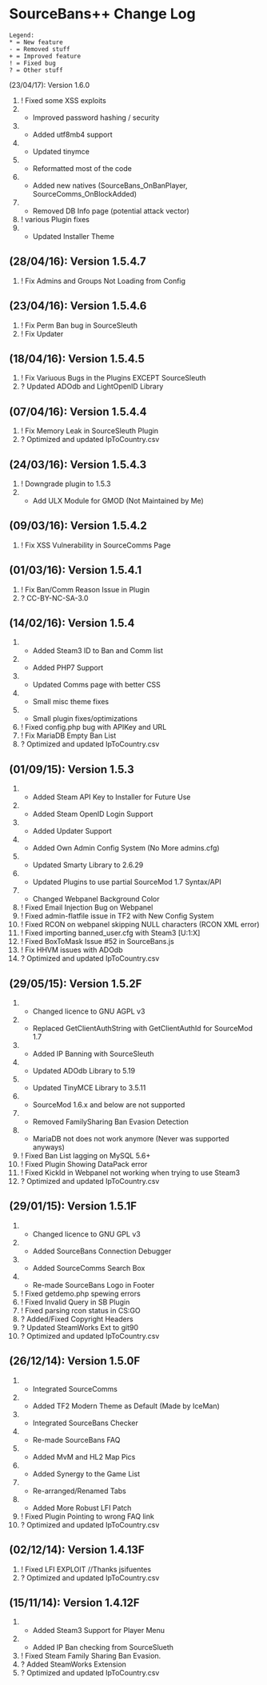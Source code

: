 SourceBans++ Change Log
============

```
Legend:
* = New feature
- = Removed stuff
+ = Improved feature
! = Fixed bug
? = Other stuff
```
(23/04/17): Version 1.6.0
01. ! Fixed some XSS exploits
02. + Improved password hashing / security
03. * Added utf8mb4 support
04. + Updated tinymce
05. + Reformatted most of the code
06. * Added new natives (SourceBans_OnBanPlayer, SourceComms_OnBlockAdded)
07. - Removed DB Info page (potential attack vector)
08. ! various Plugin fixes
09. + Updated Installer Theme

(28/04/16): Version 1.5.4.7
-----------------------
01. ! Fix Admins and Groups Not Loading from Config

(23/04/16): Version 1.5.4.6
-----------------------
01. ! Fix Perm Ban bug in SourceSleuth
02. ! Fix Updater

(18/04/16): Version 1.5.4.5
-----------------------
01. ! Fix Variuous Bugs in the Plugins EXCEPT SourceSleuth
02. ? Updated ADOdb and LightOpenID Library

(07/04/16): Version 1.5.4.4
-----------------------
01. ! Fix Memory Leak in SourceSleuth Plugin
02. ? Optimized and updated IpToCountry.csv

(24/03/16): Version 1.5.4.3
-----------------------
01. ! Downgrade plugin to 1.5.3
02. + Add ULX Module for GMOD (Not Maintained by Me)

(09/03/16): Version 1.5.4.2
-----------------------
01. ! Fix XSS Vulnerability in SourceComms Page

(01/03/16): Version 1.5.4.1
-----------------------
01. ! Fix Ban/Comm Reason Issue in Plugin
02. ? CC-BY-NC-SA-3.0

(14/02/16): Version 1.5.4
-----------------------
01. * Added Steam3 ID to Ban and Comm list
02. * Added PHP7 Support
03. + Updated Comms page with better CSS
04. + Small misc theme fixes
05. + Small plugin fixes/optimizations
06. ! Fixed config.php bug with APIKey and URL
07. ! Fix MariaDB Empty Ban List
08. ? Optimized and updated IpToCountry.csv

(01/09/15): Version 1.5.3
-----------------------
01. * Added Steam API Key to Installer for Future Use
02. * Added Steam OpenID Login Support
03. * Added Updater Support
04. * Added Own Admin Config System (No More admins.cfg)
05. + Updated Smarty Library to 2.6.29
06. + Updated Plugins to use partial SourceMod 1.7 Syntax/API
07. + Changed Webpanel Background Color
08. ! Fixed Email Injection Bug on Webpanel
09. ! Fixed admin-flatfile issue in TF2 with New Config System
10. ! Fixed RCON on webpanel skipping NULL characters (RCON XML error)
11. ! Fixed importing banned_user.cfg with Steam3 [U:1:X]
12. ! Fixed BoxToMask Issue #52 in SourceBans.js
13. ! Fix HHVM issues with ADOdb
14. ? Optimized and updated IpToCountry.csv

(29/05/15): Version 1.5.2F
-----------------------
01. * Changed licence to GNU AGPL v3
02. * Replaced GetClientAuthString with GetClientAuthId for SourceMod 1.7
03. * Added IP Banning with SourceSleuth
04. + Updated ADOdb Library to 5.19
05. + Updated TinyMCE Library to 3.5.11
06. - SourceMod 1.6.x and below are not supported
07. - Removed FamilySharing Ban Evasion Detection
08. - MariaDB not does not work anymore (Never was supported anyways)
09. ! Fixed Ban List lagging on MySQL 5.6+ 
10. ! Fixed Plugin Showing DataPack error
11. ! Fixed KickId in Webpanel not working when trying to use Steam3
12. ? Optimized and updated IpToCountry.csv

(29/01/15): Version 1.5.1F
-----------------------
01. * Changed licence to GNU GPL v3
02. * Added SourceBans Connection Debugger
03. * Added SourceComms Search Box 
04. + Re-made SourceBans Logo in Footer
05. ! Fixed getdemo.php spewing errors
06. ! Fixed Invalid Query in SB Plugin
07. ! Fixed parsing rcon status in CS:GO
08. ? Added/Fixed Copyright Headers
09. ? Updated SteamWorks Ext to git90
10. ? Optimized and updated IpToCountry.csv

(26/12/14): Version 1.5.0F
-----------------------
01. * Integrated SourceComms
02. * Added TF2 Modern Theme as Default (Made by IceMan)
03. * Integrated SourceBans Checker
04. * Re-made SourceBans FAQ
05. * Added MvM and HL2 Map Pics
06. * Added Synergy to the Game List
07. + Re-arranged/Renamed Tabs
08. + Added More Robust LFI Patch
09. ! Fixed Plugin Pointing to wrong FAQ link
10. ? Optimized and updated IpToCountry.csv

(02/12/14): Version 1.4.13F
-----------------------
01. ! Fixed LFI EXPLOIT //Thanks jsifuentes
02. ? Optimized and updated IpToCountry.csv

(15/11/14): Version 1.4.12F
-----------------------
01. * Added Steam3 Support for Player Menu
02. * Added IP Ban checking from SourceSlueth
03. ! Fixed Steam Family Sharing Ban Evasion.
04. ? Added SteamWorks Extension
05. ? Optimized and updated IpToCountry.csv
